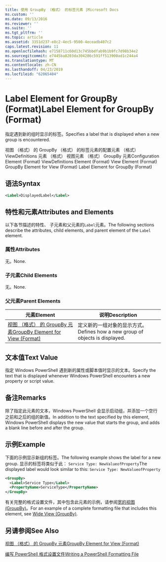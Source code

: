 ```yaml
---
title: 使用 GroupBy （格式） 的标签元素 |Microsoft Docs
ms.custom: ''
ms.date: 09/13/2016
ms.reviewer: ''
ms.suite: ''
ms.tgt_pltfrm: ''
ms.topic: article
ms.assetid: 3351d237-e8c2-4ec5-9500-4eceadb407c2
caps.latest.revision: 11
ms.openlocfilehash: e7158711c60d13c745bbdfab9b1b9fc7d98b34e2
ms.sourcegitcommit: e7445ba8203da304286c591ff513900ad1c244a4
ms.translationtype: MT
ms.contentlocale: zh-CN
ms.lasthandoff: 04/23/2019
ms.locfileid: "62065404"
---
```

# <a name="label-element-for-groupby-format"></a><span data-ttu-id="d3865-102">Label Element for GroupBy (Format)</span><span class="sxs-lookup"><span data-stu-id="d3865-102">Label Element for GroupBy (Format)</span></span>

<span data-ttu-id="d3865-103">指定遇到新的组时显示的标签。</span><span class="sxs-lookup"><span data-stu-id="d3865-103">Specifies a label that is displayed when a new group is encountered.</span></span>

<span data-ttu-id="d3865-104">视图 （格式） 的 GroupBy （格式） 的标签元素的配置元素 （格式） ViewDefinitions 元素 （格式） 视图元素 （格式） GroupBy 元素</span><span class="sxs-lookup"><span data-stu-id="d3865-104">Configuration Element (Format) ViewDefinitions Element (Format) View Element (Format) GroupBy Element for View (Format) Label Element for GroupBy (Format)</span></span>

## <a name="syntax"></a><span data-ttu-id="d3865-105">语法</span><span class="sxs-lookup"><span data-stu-id="d3865-105">Syntax</span></span>

```xml
<Label>DisplayedLabel</Label>
```

## <a name="attributes-and-elements"></a><span data-ttu-id="d3865-106">特性和元素</span><span class="sxs-lookup"><span data-stu-id="d3865-106">Attributes and Elements</span></span>

<span data-ttu-id="d3865-107">以下各节描述的特性、 子元素和父元素的`Label`元素。</span><span class="sxs-lookup"><span data-stu-id="d3865-107">The following sections describe the attributes, child elements, and parent element of the `Label` element.</span></span>

### <a name="attributes"></a><span data-ttu-id="d3865-108">属性</span><span class="sxs-lookup"><span data-stu-id="d3865-108">Attributes</span></span>

<span data-ttu-id="d3865-109">无。</span><span class="sxs-lookup"><span data-stu-id="d3865-109">None.</span></span>

### <a name="child-elements"></a><span data-ttu-id="d3865-110">子元素</span><span class="sxs-lookup"><span data-stu-id="d3865-110">Child Elements</span></span>

<span data-ttu-id="d3865-111">无。</span><span class="sxs-lookup"><span data-stu-id="d3865-111">None.</span></span>

### <a name="parent-elements"></a><span data-ttu-id="d3865-112">父元素</span><span class="sxs-lookup"><span data-stu-id="d3865-112">Parent Elements</span></span>

|<span data-ttu-id="d3865-113">元素</span><span class="sxs-lookup"><span data-stu-id="d3865-113">Element</span></span>|<span data-ttu-id="d3865-114">说明</span><span class="sxs-lookup"><span data-stu-id="d3865-114">Description</span></span>|
|-------------|-----------------|
|[<span data-ttu-id="d3865-115">视图 （格式） 的 GroupBy 元素</span><span class="sxs-lookup"><span data-stu-id="d3865-115">GroupBy Element for View (Format)</span></span>](./groupby-element-for-view-format.md)|<span data-ttu-id="d3865-116">定义新的一组对象的显示方式。</span><span class="sxs-lookup"><span data-stu-id="d3865-116">Defines how a new group of objects is displayed.</span></span>|

## <a name="text-value"></a><span data-ttu-id="d3865-117">文本值</span><span class="sxs-lookup"><span data-stu-id="d3865-117">Text Value</span></span>

<span data-ttu-id="d3865-118">指定 Windows PowerShell 遇到新的属性或脚本值时显示的文本。</span><span class="sxs-lookup"><span data-stu-id="d3865-118">Specify the text that is displayed whenever Windows PowerShell encounters a new property or script value.</span></span>

## <a name="remarks"></a><span data-ttu-id="d3865-119">备注</span><span class="sxs-lookup"><span data-stu-id="d3865-119">Remarks</span></span>

<span data-ttu-id="d3865-120">除了指定此元素的文本，Windows PowerShell 会显示启动组，并添加一个空行之前和之后的组的新值。</span><span class="sxs-lookup"><span data-stu-id="d3865-120">In addition to the text specified by this element, Windows PowerShell displays the new value that starts the group, and adds a blank line before and after the group.</span></span>

## <a name="example"></a><span data-ttu-id="d3865-121">示例</span><span class="sxs-lookup"><span data-stu-id="d3865-121">Example</span></span>

<span data-ttu-id="d3865-122">下面的示例显示新组的标签。</span><span class="sxs-lookup"><span data-stu-id="d3865-122">The following example shows the label for a new group.</span></span> <span data-ttu-id="d3865-123">显示的标签将类似于此： `Service Type: NewValueofProperty`</span><span class="sxs-lookup"><span data-stu-id="d3865-123">The displayed label would look similar to this: `Service Type: NewValueofProperty`</span></span>

```xml
<GroupBy>
  <Label>Service Type</Label>
  <PropertyName>ServiceType</PropertyName>
</GroupBy>

```

<span data-ttu-id="d3865-124">有关完整的格式设置文件，其中包含此元素的示例，请参阅[宽的视图 (GroupBy)](./wide-view-groupby.md)。</span><span class="sxs-lookup"><span data-stu-id="d3865-124">For an example of a complete formatting file that includes this element, see [Wide View (GroupBy)](./wide-view-groupby.md).</span></span>

## <a name="see-also"></a><span data-ttu-id="d3865-125">另请参阅</span><span class="sxs-lookup"><span data-stu-id="d3865-125">See Also</span></span>

[<span data-ttu-id="d3865-126">视图 （格式） 的 GroupBy 元素</span><span class="sxs-lookup"><span data-stu-id="d3865-126">GroupBy Element for View (Format)</span></span>](./groupby-element-for-view-format.md)

[<span data-ttu-id="d3865-127">编写 PowerShell 格式设置文件</span><span class="sxs-lookup"><span data-stu-id="d3865-127">Writing a PowerShell Formatting File</span></span>](./writing-a-powershell-formatting-file.md)
